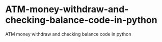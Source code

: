 # ATM-money-withdraw-and-checking-balance-code-in-python
ATM money withdraw and checking balance code in python
